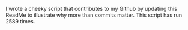 I wrote a cheeky script that contributes to my Github by updating this ReadMe to illustrate why more than commits matter. This script has run 2589 times.